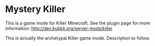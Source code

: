 Mystery Killer
======

This is a game mode for Killer Minecraft. See the plugin page for more information: http://dev.bukkit.org/server-mods/killer 

This is actually the archetypal Killer game mode. Description to follow.